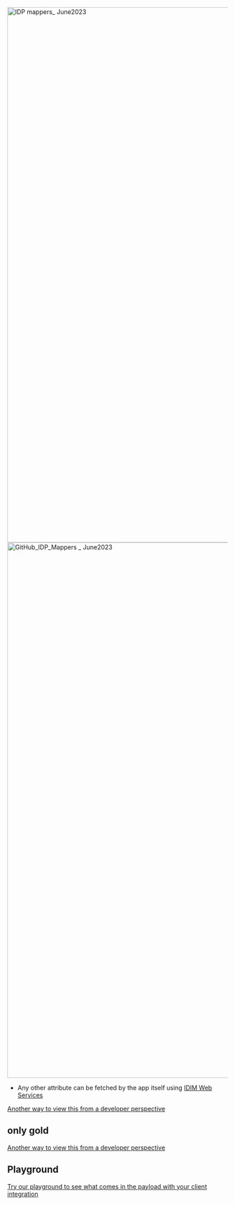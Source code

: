 <img width="1224" alt="IDP mappers_ June2023" src="https://user-images.githubusercontent.com/56739669/248904590-78a7f83f-aed1-47eb-a5c3-a7dfc815eace.png" >

<img width="1224" alt="GitHub_IDP_Mappers _ June2023" src="https://user-images.githubusercontent.com/56739669/248904606-af43720e-7264-40cb-9844-a651bf6ca213.png" >


* Any other attribute can be fetched by the app itself using [IDIM Web Services](https://sminfo.gov.bc.ca/)



[Another way to view this from a developer perspective](https://github.com/bcgov/sso-keycloak/blob/dev/docs/migration-guide.md)

## only gold

[Another way to view this from a developer perspective](https://bcgov.github.io/sso-docs/guides/identity-mappers)

## Playground
[Try our playground to see what comes in the payload with your client integration](https://bcgov.github.io/keycloak-example-apps/)